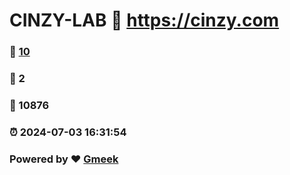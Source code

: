 # CINZY-LAB :link: https://cinzy.com 
### :page_facing_up: [10](https://cinzy.com/tag.html) 
### :speech_balloon: 2 
### :hibiscus: 10876 
### :alarm_clock: 2024-07-03 16:31:54 
### Powered by :heart: [Gmeek](https://github.com/Meekdai/Gmeek)
